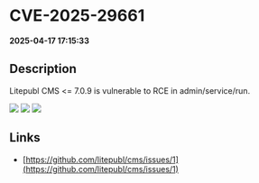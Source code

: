 # CVE-2025-29661

**2025-04-17 17:15:33**

## Description
Litepubl CMS <= 7.0.9 is vulnerable to RCE in admin/service/run.

![](https://img.shields.io/static/v1?label=Score&message=7.2&color=red)
![](https://img.shields.io/static/v1?label=Severity&message=HIGH&color=red)
![](https://img.shields.io/static/v1?label=CWE&message=RCE&color=green)

## Links
- [https://github.com/litepubl/cms/issues/1](https://github.com/litepubl/cms/issues/1)
